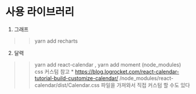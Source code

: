# 사용 라이브러리

1. 그래프 
>>  yarn add recharts

2. 달력 
>> yarn add react-calendar , yarn add moment (node_modules)
>> css 커스텀 참고 * https://blog.logrocket.com/react-calendar-tutorial-build-customize-calendar/
>> /node_modules/react-calendar/dist/Calendar.css 파일을 가져와서 직접 커스텀 할 수도 있다
